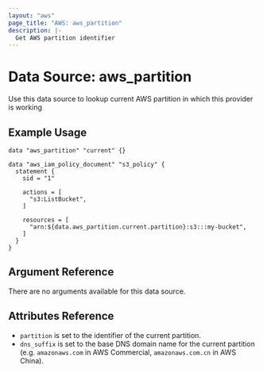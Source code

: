 ```yaml
---
layout: "aws"
page_title: "AWS: aws_partition"
description: |-
  Get AWS partition identifier
---
```


# Data Source: aws_partition

Use this data source to lookup current AWS partition in which this provider is working

## Example Usage

```hcl
data "aws_partition" "current" {}

data "aws_iam_policy_document" "s3_policy" {
  statement {
    sid = "1"

    actions = [
      "s3:ListBucket",
    ]

    resources = [
      "arn:${data.aws_partition.current.partition}:s3:::my-bucket",
    ]
  }
}
```

## Argument Reference

There are no arguments available for this data source.

## Attributes Reference

* `partition` is set to the identifier of the current partition.
* `dns_suffix` is set to the base DNS domain name for the current partition (e.g. `amazonaws.com` in AWS Commercial, `amazonaws.com.cn` in AWS China).
